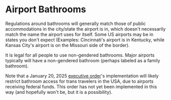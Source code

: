 # Airport Bathrooms

Regulations around bathrooms will generally match those of public
accommodations in the city/state the airport is in, which doesn't
necessarily match the name the airport uses for itself.  Some US airports
may be in states you don't expect (Examples: Cincinnati's airport is in
Kentucky, while Kansas City's airport is on the Missouri side of the
border).

It is legal for all people to use non-gendered bathrooms.  Major
airports typically will have a non-gendered bathroom (perhaps labeled as
a family bathroom).

Note that a January 20, 2025 [executive
order](https://www.whitehouse.gov/presidential-actions/2025/01/defending-women-from-gender-ideology-extremism-and-restoring-biological-truth-to-the-federal-government/)'s implementation
will likely restrict bathroom access for trans travelers in the USA,
due to airports receiving federal funds. This order has not yet been
implemented in this way (and hopefully won't be, but it is a
possibility).
